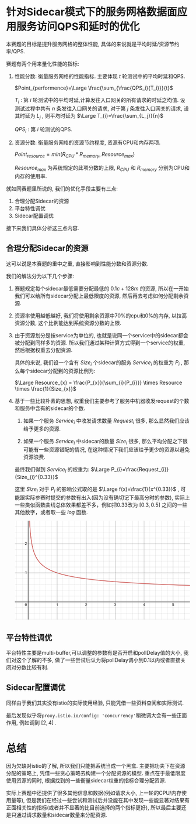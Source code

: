 # 针对Sidecar模式下的服务网格数据面应用服务访问QPS和延时的优化

本赛题的目标是提升服务网格的整体性能, 具体的来说就是平均时延/资源节约率/QPS.


赛题有两个用来量化性能的指标:
 
1. 性能分数: 衡量服务网格的性能指标. 主要体现 $t$ 轮测试中的平均时延和QPS.

    $Point_{performence}=\Large \frac{\sum_{\frac{QPS_i}{T_i}}}{t}$
    
    
    $T_{i}$ : 第 $i$ 轮测试中的平均时延,计算发往入口网关的所有请求的时延之均值. 设测试过程中共有 $n$ 条发往入口网关的请求, 对于第 $j$ 条发往入口网关的请求, 设其时延为 $L_{j}$ , 则平均时延为 $\Large T_{i}=\frac{\sum_{L_j}}{n}$

    $QPS_{i}$ : 第 $i$ 轮测试的QPS.

2. 资源分数: 衡量服务网格的资源节约程度, 资源有CPU和内存两项.

    $Point_{resource}=min(R_{CPU}*R_{memory},Resource_{max})$

    $Resource_{max}$ 为系统规定的此项分数的上限, $R_{CPU}$ 和 $R_{memory}$ 分别为CPU和内存的使用率.




就如同赛题里所说的, 我们的优化手段主要有三点:
1. 合理分配Sidecar的资源
2. 平台特性调优
3. Sidecar配置调优

接下来我们具体分析这三点内容.


## 合理分配Sidecar的资源

这可以说是本赛题的重中之重, 直接影响到性能分数和资源分数.

我们的解法分为以下几个步骤:

1. 赛题规定每个sidecar最低需要分配最低的 $0.1c+128m$ 的资源, 所以在一开始我们可以给所有sidecar分配上最低限度的资源, 然后再去考虑如何分配剩余资源.
2. 资源率使用越低越好, 我们将使用剩余资源中70%的cpu和0%的内存, 以拉高资源分数, 这个比例能达到系统资源分数的上限.
3. 由于资源划分是按service为单位的, 也就是说同一个service中的sidecar都会被分配到同样多的资源. 所以我们通过某种计算方式得到一个service的权重, 然后根据权重去分配资源.

    具体的来说, 我们设一个含有 $Size_{i}$ 个sidecar的服务 $Service_{i}$ 的权重为 $P_{i}$ , 那么每个sidecar分配到的资源比例为:

     $\Large Resource_{x} = \frac{P_{x}}{\sum_{i}{P_{i}}} \times Resource \times \frac{1}{Size_{x}}$

4. 基于一些比较朴素的思想, 权重我们主要参考了服务中机器收发request的个数和服务中含有的sidecar的个数. 
    
    1. 如果一个服务 $Service_{i}$ 中收发请求数量 $Request_{i}$ 很多, 那么显然我们应该给予更多的资源.

    2. 如果一个服务 $Service_{i}$ 中sidecar的数量 $Size_{i}$ 很多, 那么平均分配之下很可能有一些资源错配的情况, 在这种情况下我们应该给予更少的资源以避免资源浪费.

    最终我们得到 $Service_{i}$ 的权重为: $\Large P_{i}=\frac{Request_{i}}{Size_{i}^{0.33}}$

    这里 $Size_{i}$ 对于 $P_{i}$ 的影响公式取的是 $\Large f(x)=\frac{1}{x^{0.33}}$ , 可能跟实际参赛时提交的参数有出入(因为没有确切记下最高分时的参数), 实际上一些类似函数曲线总体效果都差不多，例如把0.33改为 $[0.3,0.5]$ 之间的一些其他数字，或者取一些 $log$ 函数.

    ![fn](./graph/fn.png)

## 平台特性调优
平台特性主要是multi-buffer,可以调整的参数有是否开启和pollDelay值的大小, 我们对这个了解的不多, 做了一些尝试后认为将pollDelay调小到0.1以内或者直接关闭对分数比较有利.

## Sidecar配置调优
同样由于我们其实没有istio的实际使用经验, 只能凭借一些资料查阅和实际测试.

最后发现似乎将`proxy.istio.io/config: 'concurrency'`稍微调大会有一些正面作用, 例如调到 $[2, 4]$ .


# 总结
因为欠缺对istio的了解, 所以我们只能把系统当成一个黑盒. 主要把功夫下在资源分配的策略上, 凭借一些贪心策略去构建一个分配资源的模型. 重点在于最低限度使用资源的同时, 根据找到的一些衡量sidecar权重的指标合理分配资源.

实际上赛题中还提供了很多其他信息和数据(例如请求大小, 上一轮的CPU/内存使用量等), 但是我们在经过一些尝试和测试后并没能在其中发现一些能显著对结果有正面相关性的指标(或者并不显著的比目前选择的两个指标更好), 所以最后主要还是只通过请求数量和sidecar数量来分配资源.
